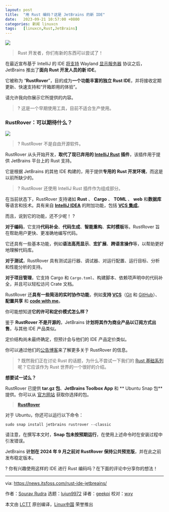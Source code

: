```yaml
---
layout: post
title:	"用 Rust 编码？这是 JetBrains 的新 IDE"
date:	2023-09-21 10:57:00 +0800 
categories:	新闻 linuxcn 
tags:	[linuxcn,Rust,JetBrains]
---
```



![](/Asserts/Images//attachment/album/202309/21/105704plqhnljnw255huaw.jpg)



> 
> Rust 开发者，你们有新的东西可以尝试了！
> 
> 
> 


在最近宣布基于 IntelliJ 的 IDE [将支持](https://news.itsfoss.com/intellij-wayland-support/) Wayland [显示服务器](https://itsfoss.com/display-server/) 协议之后，JetBrains 推出了**面向 Rust 开发人员的新 IDE**。


它被称为 “**RustRover**”，目的成为**一个功能丰富的独立 Rust IDE**，并将接收定期更新、快速支持和“开箱即用的体验”。


请允许我向你展示它所提供的内容。



> 
> ? 这是一个早期使用工具，目前不适合生产使用。
> 
> 
> 


### RustRover：可以期待什么？


![](/Asserts/Images//attachment/album/202309/21/105717u71gwykgyowwm47y.png)



> 
> ? RustRover 不是自由开源软件。
> 
> 
> 


RustRover 从头开始开发，**取代了现已弃用的 [IntelliJ Rust](https://intellij-rust.github.io/) 插件**，该插件用于提供 JetBrains 平台上的 Rust 支持。


它是根据 JetBrains 的其他 IDE 构建的，用于提供**专用的 Rust 开发环境**，而这是以前所缺少的。



> 
> ? RustRover 还使用 IntelliJ Rust 插件作为组成部分。
> 
> 
> 


在当前状态下，RustRover 支持诸如 **Rust** 、 **Cargo** 、 **TOML** 、 **web** 和**数据库**等语言和技术。具有来自 **[IntelliJ IDEA](https://www.jetbrains.com/idea/)** 的附加功能，包括 **[VCS 集成](https://www.jetbrains.com/help/youtrack/cloud/Integration-with-Version-Control-Systems.html)**。


而且，说到它的功能，还不少呢！ ?️


**对于编码**，它支持**代码补全**、**代码生成**、**智能重构**、**实时模板**等。RustRover 旨在帮助用户更快、更准确地编写代码。


它还具有一些基本功能，例如**语法高亮显示**、**宏扩展**、**跨语言操作**等，以帮助更好地理解代码库。


**对于测试**，RustRover 具有测试运行器、调试器、对运行配置、运行目标、分析和性能分析的支持。


**对于项目管理**，它支持 Cargo 和 `Cargo.toml`、构建脚本、依赖项声明中的代码补全，并且可以轻松访问 Crate 文档。


RustRover 还**具有一些简洁的实时协作功能**，例如**支持 [VCS](https://en.wikipedia.org/wiki/Version_control)**（[Git](https://git-scm.com/) 和 [GitHub](https://github.com/)）、**配置共享** 和 **[code with me](https://www.jetbrains.com/code-with-me/)**。


你可能想知道**它的许可和定价模式怎么样？**


鉴于 **RustRover 不是开源的**，JetBrains **计划将其作为商业产品以订阅方式出售**，与其他 IDE 产品类似。


定价结构尚未最终确定，但预计会与他们的 IDE 产品定价类似。


你可以通过他们的[公告博客](https://blog.jetbrains.com/rust/2023/09/13/introducing-rustrover-a-standalone-rust-ide-by-jetbrains/)来了解更多关于 RustRover 的信息。



> 
> ? 既然我们正在讨论 Rust 的话题，为什么不尝试一下我们的 [Rust 基础系列](https://itsfoss.com/tag/rust-basics/)呢？它应该作为 Rust 世界的一个很好的介绍。
> 
> 
> 


**想要试一试么？**


RustRover 已提供 **tar.gz 包**、**JetBrains Toolbox App** 和 \*\* Ubuntu Snap 包\*\* 提供。你可以从 [官方网站](https://www.jetbrains.com/rust/download/) 获取你选择的包。



> 
> **[RustRover](https://www.jetbrains.com/rust/download/)**
> 
> 
> 


 


对于 Ubuntu，你还可以运行以下命令：



```
sudo snap install jetbrains rustrover --classic

```

请注意，在撰写本文时，**Snap 包未按预期运行**，在使用上述命令时在安装过程中引发错误。


JetBrains **计划在 2024 年 9 月之前对 RustRover 保持公共预览版**，并在此之前发布稳定版本。


? 你有兴趣使用这样的 IDE 进行 Rust 编码吗？在下面的评论中分享你的想法！




---


via: <https://news.itsfoss.com/rust-ide-jetbreains/>


作者：[Sourav Rudra](https://news.itsfoss.com/author/sourav/) 选题：[lujun9972](https://github.com/lujun9972) 译者：[geekpi](https://github.com/geekpi) 校对：[wxy](https://github.com/wxy)


本文由 [LCTT](https://github.com/LCTT/TranslateProject) 原创编译，[Linux中国](https://linux.cn/) 荣誉推出
